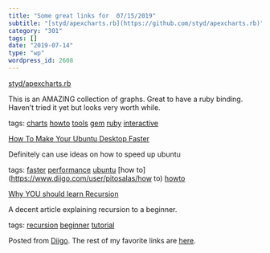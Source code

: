 ```yaml
---
title: "Some great links for  07/15/2019"
subtitle: "[styd/apexcharts.rb](https://github.com/styd/apexcharts.rb)"
category: "301"
tags: []
date: "2019-07-14"
type: "wp"
wordpress_id: 2608
---
```

[styd/apexcharts.rb](https://github.com/styd/apexcharts.rb) 

This is an AMAZING collection of graphs. Great to have a ruby binding. Haven’t tried it yet but looks very worth while. 

 tags: [charts](https://www.diigo.com/user/pitosalas/charts) [howto](https://www.diigo.com/user/pitosalas/howto) [tools](https://www.diigo.com/user/pitosalas/tools) [gem](https://www.diigo.com/user/pitosalas/gem) [ruby](https://www.diigo.com/user/pitosalas/ruby) [interactive](https://www.diigo.com/user/pitosalas/interactive)

 [How To Make Your Ubuntu Desktop Faster](https://dev.to/prahladyeri/how-to-trim-your-ubuntu-installation-of-extra-fat-and-make-it-faster-58ib?utm_source=digest_mailer&utm_medium=email&utm_campaign=digest_email) 

Definitely can use ideas on how to speed up ubuntu 

 tags: [faster](https://www.diigo.com/user/pitosalas/faster) [performance](https://www.diigo.com/user/pitosalas/performance) [ubuntu](https://www.diigo.com/user/pitosalas/ubuntu) [how to](https://www.diigo.com/user/pitosalas/how to) [howto](https://www.diigo.com/user/pitosalas/howto)

 [Why YOU should learn Recursion](https://dev.to/itnext/why-you-should-learn-recursion-3dao?utm_source=digest_mailer&utm_medium=email&utm_campaign=digest_email) 

A decent article explaining recursion to a beginner. 

 tags: [recursion](https://www.diigo.com/user/pitosalas/recursion) [beginner](https://www.diigo.com/user/pitosalas/beginner) [tutorial](https://www.diigo.com/user/pitosalas/tutorial)

Posted from [Diigo](https://www.diigo.com). The rest of my favorite links are [here](https://www.diigo.com/user/pitosalas).